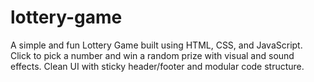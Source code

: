 # lottery-game
 A simple and fun Lottery Game built using HTML, CSS, and JavaScript. Click to pick a number and win a random prize with visual and sound effects. Clean UI with sticky header/footer and modular code structure.
